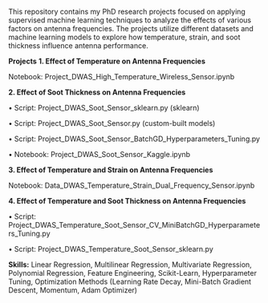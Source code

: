 This repository contains my PhD research projects focused on applying supervised machine learning techniques to analyze the effects of various factors on antenna frequencies. The projects utilize different datasets and machine learning models to explore how temperature, strain, and soot thickness influence antenna performance.

**Projects**
**1. Effect of Temperature on Antenna Frequencies**

Notebook: Project_DWAS_High_Temperature_Wireless_Sensor.ipynb

**2. Effect of Soot Thickness on Antenna Frequencies**

•	Script: Project_DWAS_Soot_Sensor_sklearn.py (sklearn)

•	Script: Project_DWAS_Soot_Sensor.py (custom-built models)

•	Script: Project_DWAS_Soot_Sensor_BatchGD_Hyperparameters_Tuning.py

•	Notebook: Project_DWAS_Soot_Sensor_Kaggle.ipynb

**3. Effect of Temperature and Strain on Antenna Frequencies**

Notebook: Data_DWAS_Temperature_Strain_Dual_Frequency_Sensor.ipynb

**4. Effect of Temperature and Soot Thickness on Antenna Frequencies**

•	Script: Project_DWAS_Temperature_Soot_Sensor_CV_MiniBatchGD_Hyperparameters_Tuning.py

•	Script: Project_DWAS_Temperature_Soot_Sensor_sklearn.py

**Skills:**
Linear Regression, Multilinear Regression, Multivariate Regression, Polynomial Regression, Feature Engineering, Scikit-Learn, Hyperparameter Tuning, Optimization Methods (Learning Rate Decay, Mini-Batch Gradient Descent, Momentum, Adam Optimizer)
